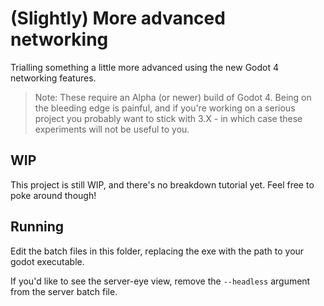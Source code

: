 # (Slightly) More advanced networking
Trialling something a little more advanced using the new Godot 4 networking features.

> Note: These require an Alpha (or newer) build of Godot 4. Being on the bleeding edge is painful, and if you're working on a serious project you probably want to stick with 3.X - in which case these experiments will not be useful to you.

## WIP
This project is still WIP, and there's no breakdown tutorial yet. Feel free to poke around though!

## Running
Edit the batch files in this folder, replacing the exe with the path to your godot executable.

If you'd like to see the server-eye view, remove the `--headless` argument from the server batch file.